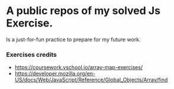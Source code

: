 # A public repos of my solved Js Exercise.
Is a just-for-fun practice to prepare for my future work.

### Exercises credits
* https://coursework.vschool.io/array-map-exercises/
* https://developer.mozilla.org/en-US/docs/Web/JavaScript/Reference/Global_Objects/Array/find
